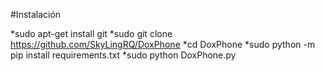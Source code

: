 #Instalación

*sudo apt-get install git
*sudo git clone https://github.com/SkyLingRQ/DoxPhone
*cd DoxPhone
*sudo python -m pip install requirements.txt
*sudo python DoxPhone.py
